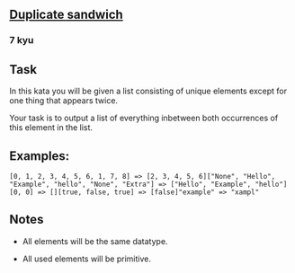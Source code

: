 <h2><a href=https://www.codewars.com/kata/5f8a15c06dbd530016be0c19/train/javascript target="_blank">Duplicate sandwich</a></h2><h3>7 kyu</h3><h2 id="task">Task</h2><p>In this kata you will be given a list consisting of unique elements except for one thing that appears twice.</p><p>Your task is to output a list of everything inbetween both occurrences of this element in the list.</p><h2 id="examples">Examples:</h2><pre style="display: none;"><code class="language-python">[<span class="cm-number">0</span>, <span class="cm-number">1</span>, <span class="cm-number">2</span>, <span class="cm-number">3</span>, <span class="cm-number">4</span>, <span class="cm-number">5</span>, <span class="cm-number">6</span>, <span class="cm-number">1</span>, <span class="cm-number">7</span>, <span class="cm-number">8</span>] <span class="cm-operator">=&gt;</span> [<span class="cm-number">2</span>, <span class="cm-number">3</span>, <span class="cm-number">4</span>, <span class="cm-number">5</span>, <span class="cm-number">6</span>][<span class="cm-string">'None'</span>, <span class="cm-string">'Hello'</span>, <span class="cm-string">'Example'</span>, <span class="cm-string">'hello'</span>, <span class="cm-string">'None'</span>, <span class="cm-string">'Extra'</span>] <span class="cm-operator">=&gt;</span> [<span class="cm-string">'Hello'</span>, <span class="cm-string">'Example'</span>, <span class="cm-string">'hello'</span>][<span class="cm-number">0</span>, <span class="cm-number">0</span>] <span class="cm-operator">=&gt;</span> [][<span class="cm-keyword">True</span>, <span class="cm-keyword">False</span>, <span class="cm-keyword">True</span>] <span class="cm-operator">=&gt;</span> [<span class="cm-keyword">False</span>][<span class="cm-string">'e'</span>, <span class="cm-string">'x'</span>, <span class="cm-string">'a'</span>, <span class="cm-string">'m'</span>, <span class="cm-string">'p'</span>, <span class="cm-string">'l'</span>, <span class="cm-string">'e'</span>] <span class="cm-operator">=&gt;</span> [<span class="cm-string">'x'</span>, <span class="cm-string">'a'</span>, <span class="cm-string">'m'</span>, <span class="cm-string">'p'</span>, <span class="cm-string">'l'</span>]</code></pre><pre style="display: none;"><code class="language-haskell">[<span class="cm-number">0</span>, <span class="cm-number">1</span>, <span class="cm-number">2</span>, <span class="cm-number">3</span>, <span class="cm-number">4</span>, <span class="cm-number">5</span>, <span class="cm-number">6</span>, <span class="cm-number">1</span>, <span class="cm-number">7</span>, <span class="cm-number">8</span>] <span class="cm-keyword">-&gt;</span> [<span class="cm-number">2</span>, <span class="cm-number">3</span>, <span class="cm-number">4</span>, <span class="cm-number">5</span>, <span class="cm-number">6</span>][<span class="cm-string">"None"</span>, <span class="cm-string">"Hello"</span>, <span class="cm-string">"Example"</span>, <span class="cm-string">"hello"</span>, <span class="cm-string">"None"</span>, <span class="cm-string">"Extra"</span>] <span class="cm-keyword">-&gt;</span> [<span class="cm-string">"Hello"</span>, <span class="cm-string">"Example"</span>, <span class="cm-string">"hello"</span>][<span class="cm-number">0</span>, <span class="cm-number">0</span>] <span class="cm-keyword">-&gt;</span> [][<span class="cm-builtin">True</span>, <span class="cm-builtin">False</span>, <span class="cm-builtin">True</span>] <span class="cm-keyword">-&gt;</span> [<span class="cm-builtin">False</span>]<span class="cm-string">"example"</span> <span class="cm-keyword">-&gt;</span> <span class="cm-string">"xampl"</span></code></pre><pre><code class="language-javascript">[<span class="cm-number">0</span>, <span class="cm-number">1</span>, <span class="cm-number">2</span>, <span class="cm-number">3</span>, <span class="cm-number">4</span>, <span class="cm-number">5</span>, <span class="cm-number">6</span>, <span class="cm-number">1</span>, <span class="cm-number">7</span>, <span class="cm-number">8</span>] <span class="cm-operator">=&gt;</span> [<span class="cm-number">2</span>, <span class="cm-number">3</span>, <span class="cm-number">4</span>, <span class="cm-number">5</span>, <span class="cm-number">6</span>][<span class="cm-string">"None"</span>, <span class="cm-string">"Hello"</span>, <span class="cm-string">"Example"</span>, <span class="cm-string">"hello"</span>, <span class="cm-string">"None"</span>, <span class="cm-string">"Extra"</span>] <span class="cm-operator">=&gt;</span> [<span class="cm-string">"Hello"</span>, <span class="cm-string">"Example"</span>, <span class="cm-string">"hello"</span>][<span class="cm-number">0</span>, <span class="cm-number">0</span>] <span class="cm-operator">=&gt;</span> [][<span class="cm-atom">true</span>, <span class="cm-atom">false</span>, <span class="cm-atom">true</span>] <span class="cm-operator">=&gt;</span> [<span class="cm-atom">false</span>]<span class="cm-string">"example"</span> <span class="cm-operator">=&gt;</span> <span class="cm-string">"xampl"</span></code></pre><h2 id="notes">Notes</h2><ul><li>All elements will be the same datatype.</li></ul><ul><li>All used elements will be primitive.</li></ul>
